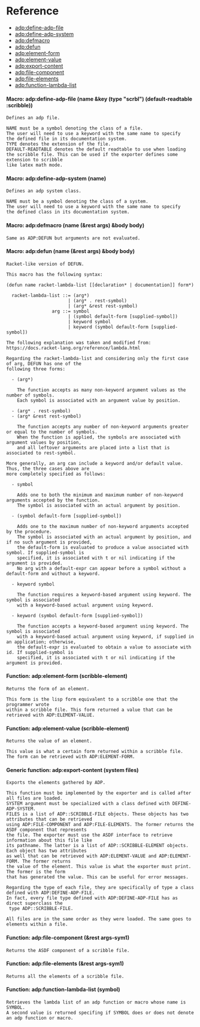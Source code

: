 <a id="TITLE:ADP-DOCS:TAG58"></a>
# Reference

* [adp\:define\-adp\-file](//home/hectarea/common-lisp/adp/docs/scribble/reference.md#FUNCTION:ADP-DOCS:TAG66)
* [adp\:define\-adp\-system](//home/hectarea/common-lisp/adp/docs/scribble/reference.md#FUNCTION:ADP-DOCS:TAG67)
* [adp\:defmacro](//home/hectarea/common-lisp/adp/docs/scribble/reference.md#FUNCTION:ADP-DOCS:TAG61)
* [adp\:defun](//home/hectarea/common-lisp/adp/docs/scribble/reference.md#FUNCTION:ADP-DOCS:TAG59)
* [adp\:element\-form](//home/hectarea/common-lisp/adp/docs/scribble/reference.md#FUNCTION:ADP-DOCS:TAG68)
* [adp\:element\-value](//home/hectarea/common-lisp/adp/docs/scribble/reference.md#FUNCTION:ADP-DOCS:TAG63)
* [adp\:export\-content](//home/hectarea/common-lisp/adp/docs/scribble/reference.md#FUNCTION:ADP-DOCS:TAG65)
* [adp\:file\-component](//home/hectarea/common-lisp/adp/docs/scribble/reference.md#FUNCTION:ADP-DOCS:TAG64)
* [adp\:file\-elements](//home/hectarea/common-lisp/adp/docs/scribble/reference.md#FUNCTION:ADP-DOCS:TAG62)
* [adp\:function\-lambda\-list](//home/hectarea/common-lisp/adp/docs/scribble/reference.md#FUNCTION:ADP-DOCS:TAG60)


<a id="FUNCTION:ADP:DEFINE-ADP-FILE"></a>
<a id="FUNCTION:ADP-DOCS:TAG66"></a>
#### Macro: adp:define-adp-file (name &key (type "scrbl") (default-readtable :scribble))

`````text
Defines an adp file.

NAME must be a symbol denoting the class of a file.
The user will need to use a keyword with the same name to specify
the defined file in its documentation system.
TYPE denotes the extension of the file.
DEFAULT-READTABLE denotes the default readtable to use when loading
the scribble file. This can be used if the exporter defines some extension to scribble
like latex math mode.
`````

<a id="FUNCTION:ADP:DEFINE-ADP-SYSTEM"></a>
<a id="FUNCTION:ADP-DOCS:TAG67"></a>
#### Macro: adp:define-adp-system (name)

`````text
Defines an adp system class.

NAME must be a symbol denoting the class of a system.
The user will need to use a keyword with the same name to specify
the defined class in its documentation system.
`````

<a id="FUNCTION:ADP:DEFMACRO"></a>
<a id="FUNCTION:ADP-DOCS:TAG61"></a>
#### Macro: adp:defmacro (name (&rest args) &body body)

`````text
Same as ADP:DEFUN but arguments are not evaluated.
`````

<a id="FUNCTION:ADP:DEFUN"></a>
<a id="FUNCTION:ADP-DOCS:TAG59"></a>
#### Macro: adp:defun (name (&rest args) &body body)

`````text
Racket-like version of DEFUN.

This macro has the following syntax:

(defun name racket-lambda-list [[declaration* | documentation]] form*)

  racket-lambda-list ::= (arg*)
                       | (arg* . rest-symbol)
                       | (arg* &rest rest-symbol)
                 arg ::= symbol
                       | (symbol default-form [supplied-symbol])
                       | keyword symbol
                       | keyword (symbol default-form [supplied-symbol])

The following explanation was taken and modified from: https://docs.racket-lang.org/reference/lambda.html

Regarding the racket-lambda-list and considering only the first case of arg, DEFUN has one of the
following three forms:

  - (arg*)

    The function accepts as many non-keyword argument values as the number of symbols.
    Each symbol is associated with an argument value by position.

  - (arg* . rest-symbol)
  - (arg* &rest rest-symbol)

    The function accepts any number of non-keyword arguments greater or equal to the number of symbols.
    When the function is applied, the symbols are associated with argument values by position,
    and all leftover arguments are placed into a list that is associated to rest-symbol.

More generally, an arg can include a keyword and/or default value. Thus, the three cases above are
more completely specified as follows:

  - symbol

    Adds one to both the minimum and maximum number of non-keyword arguments accepted by the function.
    The symbol is associated with an actual argument by position.

  - (symbol default-form [supplied-symbol])

    Adds one to the maximum number of non-keyword arguments accepted by the procedure.
    The symbol is associated with an actual argument by position, and if no such argument is provided,
    the default-form is evaluated to produce a value associated with symbol. If supplied-symbol is
    specified, it is associated with t or nil indicating if the argument is provided.
    No arg with a default-expr can appear before a symbol without a default-form and without a keyword.

  - keyword symbol

    The function requires a keyword-based argument using keyword. The symbol is associated
    with a keyword-based actual argument using keyword.

  - keyword (symbol default-form [supplied-symbol])

    The function accepts a keyword-based argument using keyword. The symbol is associated
    with a keyword-based actual argument using keyword, if supplied in an application; otherwise,
    the default-expr is evaluated to obtain a value to associate with id. If supplied-symbol is
    specified, it is associated with t or nil indicating if the argument is provided.
`````

<a id="FUNCTION:ADP:ELEMENT-FORM"></a>
<a id="FUNCTION:ADP-DOCS:TAG68"></a>
#### Function: adp:element-form (scribble-element)

`````text
Returns the form of an element.

This form is the lisp form equivalent to a scribble one that the programmer wrote
within a scribble file. This form returned a value that can be retrieved with ADP:ELEMENT-VALUE.
`````

<a id="FUNCTION:ADP:ELEMENT-VALUE"></a>
<a id="FUNCTION:ADP-DOCS:TAG63"></a>
#### Function: adp:element-value (scribble-element)

`````text
Returns the value of an element.

This value is what a certain form returned within a scribble file.
The form can be retrieved with ADP:ELEMENT-FORM.
`````

<a id="FUNCTION:ADP:EXPORT-CONTENT"></a>
<a id="FUNCTION:ADP-DOCS:TAG65"></a>
#### Generic function: adp:export-content (system files)

`````text
Exports the elements gathered by ADP.

This function must be implemented by the exporter and is called after all files are loaded.
SYSTEM argument must be specialized with a class defined with DEFINE-ADP-SYSTEM.
FILES is a list of ADP::SCRIBBLE-FILE objects. These objects has two attributes that can be retrieved
using ADP:FILE-COMPONENT and ADP:FILE-ELEMENTS. The former returns the ASDF component that represents
the file. The exporter must use the ASDF interface to retrieve information about this file like
its pathname. The latter is a list of ADP::SCRIBBLE-ELEMENT objects. Each object has two attributes
as well that can be retrieved with ADP:ELEMENT-VALUE and ADP:ELEMENT-FORM. The former returns
the value of the element. This value is what the exporter must print. The former is the form
that has generated the value. This can be useful for error messages.

Regarding the type of each file, they are specifically of type a class defined with ADP:DEFINE-ADP-FILE.
In fact, every file type defined with ADP:DEFINE-ADP-FILE has as direct superclass the
 type ADP::SCRIBBLE-FILE.

All files are in the same order as they were loaded. The same goes to elements within a file.
`````

<a id="FUNCTION:ADP:FILE-COMPONENT"></a>
<a id="FUNCTION:ADP-DOCS:TAG64"></a>
#### Function: adp:file-component (&rest args-sym1)

`````text
Returns the ASDF component of a scribble file.
`````

<a id="FUNCTION:ADP:FILE-ELEMENTS"></a>
<a id="FUNCTION:ADP-DOCS:TAG62"></a>
#### Function: adp:file-elements (&rest args-sym1)

`````text
Returns all the elements of a scribble file.
`````

<a id="FUNCTION:ADP:FUNCTION-LAMBDA-LIST"></a>
<a id="FUNCTION:ADP-DOCS:TAG60"></a>
#### Function: adp:function-lambda-list (symbol)

`````text
Retrieves the lambda list of an adp function or macro whose name is SYMBOL.
A second value is returned specifing if SYMBOL does or does not denote an adp function or macro.
`````